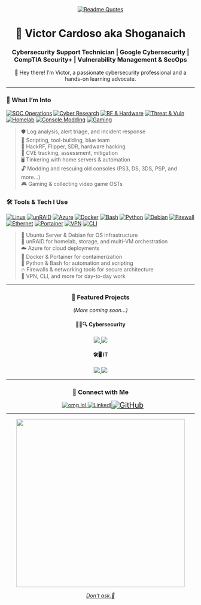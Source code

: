 <div align="center"><a href="https://github.com/hackelite01/github-readme-cyber-quotes"><img src="https://github-readme-cyber-quotes.vercel.app/api?type=horizontal&theme=nord&border=true" alt="Readme Quotes"></a></div>

<h1 align="center">🔐 Victor Cardoso aka Shoganaich</h1>
<h3 align="center">Cybersecurity Support Technician | Google Cybersecurity | CompTIA Security+ | Vulnerability Management & SecOps</h3>

<p align="center">👋 Hey there! I’m Victor, a passionate cybersecurity professional and a hands-on learning advocate.</p>

---
### 🧠 What I’m Into

[![SOC Operations](https://img.shields.io/badge/🛡️-SOC%20Operations-blue)](#)
[![Cyber Research](https://img.shields.io/badge/🐍-Cyber%20Research-green)](#)
[![RF & Hardware](https://img.shields.io/badge/📡-RF%20%26%20Hardware%20Security-yellow)](#)
[![Threat & Vuln](https://img.shields.io/badge/🚨-Threat%20%26%20Vulnerability-red)](#)
[![Homelab](https://img.shields.io/badge/🖥️-Homelab-9cf)](#)
[![Console Modding](https://img.shields.io/badge/🔓-Console%20Modding-orange)](#)
[![Gaming](https://img.shields.io/badge/🎮-Video%20Games-purple)](#)

> 🛡️ Log analysis, alert triage, and incident response  
> 🐍 Scripting, tool-building, blue team   
> 📡 HackRF, Flipper, SDR, hardware hacking  
> 🚨 CVE tracking, assessment, mitigation  
> 🖥️ Tinkering with home servers & automation  
> 🔓 Modding and rescuing old consoles (PS3, DS, 3DS, PSP, and more...)  
> 🎮 Gaming & collecting video game OSTs  

### 🛠️ Tools & Tech I Use

[![Linux](https://img.shields.io/badge/Linux-OS-informational?logo=linux&logoColor=white&style=for-the-badge)](#)
[![unRAID](https://img.shields.io/badge/unRAID-Homelab-F15A29?logo=unraid&logoColor=white&style=for-the-badge)](#)
[![Azure](https://img.shields.io/badge/Azure-Cloud-blue?logo=microsoftazure&logoColor=white&style=for-the-badge)](#)
[![Docker](https://img.shields.io/badge/Docker-Containers-blue?logo=docker&logoColor=white&style=for-the-badge)](#)
[![Bash](https://img.shields.io/badge/Bash-Scripting-4EAA25?logo=gnubash&logoColor=white&style=for-the-badge)](#)
[![Python](https://img.shields.io/badge/Python-Scripting-yellow?logo=python&logoColor=white&style=for-the-badge)](#)
[![Debian](https://img.shields.io/badge/Debian-OS-A81D33?logo=debian&logoColor=white&style=for-the-badge)](#)
[![Firewall](https://img.shields.io/badge/Firewall-Networking-orange?style=for-the-badge&logo=fortinet&logoColor=white)](#)
[![Ethernet](https://img.shields.io/badge/Ethernet-Networking-blue?style=for-the-badge&logo=ethernet&logoColor=white)](#)
[![Portainer](https://img.shields.io/badge/Portainer-Containers-0db7ed?logo=portainer&logoColor=white&style=for-the-badge)](#)
[![VPN](https://img.shields.io/badge/VPN-Security-007bff?logo=openvpn&logoColor=white&style=for-the-badge)](#)
[![CLI](https://img.shields.io/badge/CLI-Tools-333333?style=for-the-badge&logo=powershell&logoColor=white)](#)

> 🐧 Ubuntu Server & Debian for OS infrastructure  
> 🧡 unRAID for homelab, storage, and multi-VM orchestration  
> ☁️ Azure for cloud deployments  
> 🐳 Docker & Portainer for containerization  
> 🐍 Python & Bash for automation and scripting  
> 🔥 Firewalls & networking tools for secure architecture  
> 🔑 VPN, CLI, and more for day-to-day work

---

<h3 align="center">📂 Featured Projects</h3>
<p align="center"><i>(More coming soon...)</i></p>

<h4 align="center">🕵️‍♂️🔍 Cybersecurity</h4>


<p align="center">
  <a href="https://github.com/shoganaich/ctf-journal">
    <img src="https://github-readme-stats.vercel.app/api/pin/?username=shoganaich&repo=ctf-journal&theme=transparent" />
  </a>
  <a href="https://github.com/shoganaich/securityplus-701-gpt">
    <img src="https://github-readme-stats.vercel.app/api/pin/?username=shoganaich&repo=securityplus-701-gpt&theme=transparent" />
  </a>
</p>

<h4 align="center">🛠️🖥️ IT</h4>

<p align="center">
  <a href="https://github.com/shoganaich/azure-osticket">
    <img src="https://github-readme-stats.vercel.app/api/pin/?username=shoganaich&repo=azure-osticket&theme=transparent" />
  </a>
  <a href="https://github.com/shoganaich/azure-traffic-inspect">
    <img src="https://github-readme-stats.vercel.app/api/pin/?username=shoganaich&repo=azure-traffic-inspect&theme=transparent" />
  </a>
</p>

---

<h3 align="center">🔗 Connect with Me</h3>

<p align="center">
  <a href="https://victorcardoso.omg.lol/">
    <img src="https://img.shields.io/badge/omg.lol-000?style=for-the-badge&logo=ko-fi&logoColor=white" alt="omg.lol" />
  </a>
  <a href="https://www.linkedin.com/in/victordccardoso/">
    <img src="https://img.shields.io/badge/linkedin-0A66C2?style=for-the-badge&logo=linkedin&logoColor=white" alt="LinkedIn" />
  </a>
    <a href="https://shoganaich.bearblog.dev/" target="_blank">
    <img src="https://img.shields.io/badge/Blog-1f1f1f?style=for-the-badge&logo=mdbook&logoColor=white" alt="GitHub" style="transform: scale(1.4); transform-origin: center;" />
  </a>
</p>

---

<p align="center">
  <a href="https://shoganaich.bearblog.dev/why-theres-a-dino-in-the-logs/" target="_blank">
  <img src="https://github.com/shoganaich/shoganaich/assets/112911007/bc3ced9f-0854-4002-9e4d-0519dba0552d" width="450px" />
</p>

<p align="center"><i>Don't ask.🦖</i></p>
